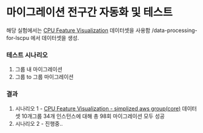 # 마이그레이션 전구간 자동화 및 테스트

해당 실험에서는 [CPU Feature Visualization](https://docs.google.com/spreadsheets/d/17V0eoAl-4STj_KoQ5SOf2wRohbt6LxovyQ2HDvIxt-c/edit#gid=0) 데이터셋을 사용함
/data-processing-for-lscpu 에서 데이터셋을 생성. 

### 테스트 시나리오

1. 그룹 내 마이그레이션
2. 그룹 to 그룹 마이그레이션

### 결과

1. 시나리오 1 - [CPU Feature Visualization - simplized aws group(core)](https://docs.google.com/spreadsheets/d/17V0eoAl-4STj_KoQ5SOf2wRohbt6LxovyQ2HDvIxt-c/edit#gid=2032166168) 데이터셋 10개그룹 34개 인스턴스에 대해 총 98회 마이그레이션 모두 성공
2. 시나리오 2 - 진행중..